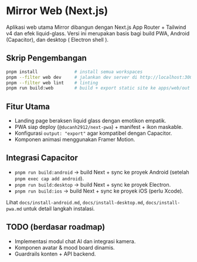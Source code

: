 # Mirror Web (Next.js)

Aplikasi web utama Mirror dibangun dengan Next.js App Router + Tailwind v4 dan efek liquid-glass. Versi ini merupakan basis bagi build PWA, Android (Capacitor), dan desktop ( Electron shell ).

## Skrip Pengembangan

```bash
pnpm install              # install semua workspaces
pnpm --filter web dev     # jalankan dev server di http://localhost:3000
pnpm --filter web lint    # linting
pnpm run build:web        # build + export static site ke apps/web/out
```

## Fitur Utama
- Landing page beraksen liquid glass dengan emotikon empatik.
- PWA siap deploy (`@ducanh2912/next-pwa`) + manifest + ikon maskable.
- Konfigurasi `output: "export"` agar kompatibel dengan Capacitor.
- Komponen animasi menggunakan Framer Motion.

## Integrasi Capacitor
- `pnpm run build:android` → build Next + sync ke proyek Android (setelah `pnpm exec cap add android`).
- `pnpm run build:desktop` → build Next + sync ke proyek Electron.
- `pnpm run build:ios` → build Next + sync ke proyek iOS (perlu Xcode).

Lihat `docs/install-android.md`, `docs/install-desktop.md`, `docs/install-pwa.md` untuk detail langkah instalasi.

## TODO (berdasar roadmap)
- Implementasi modul chat AI dan integrasi kamera.
- Komponen avatar & mood board dinamis.
- Guardrails konten + API backend.
